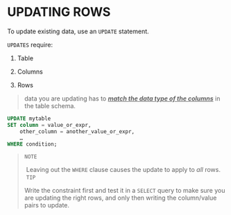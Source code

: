 # UPDATING ROWS

To update existing data, use an `UPDATE` statement.

`UPDATES` require:

1. Table

2. Columns 

3. Rows

> data you are updating has to  ***<u>match the data type of the columns</u>***  in the table schema.

```sql
UPDATE mytable
SET column = value_or_expr, 
    other_column = another_value_or_expr, 
    …
WHERE condition;
```

> `NOTE`
> 
>  Leaving out the `WHERE` clause  causes the update to apply to *all* rows.
>  `TIP`
> 
> Write the constraint first and test it in a `SELECT` query to make sure you are updating the right rows, and only then writing the column/value pairs to update.
